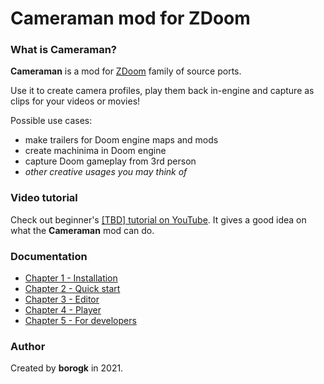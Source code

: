 # Cameraman mod for ZDoom

### What is Cameraman? 

**Cameraman** is a mod for [ZDoom](https://zdoom.org/) family of source ports.

Use it to create camera profiles, play them back in-engine and capture as clips for your videos or movies! 

Possible use cases:
- make trailers for Doom engine maps and mods
- create machinima in Doom engine
- capture Doom gameplay from 3rd person
- _other creative usages you may think of_

### Video tutorial

Check out beginner's [[TBD] tutorial on YouTube](). It gives a good idea on what the **Cameraman** mod can do.

### Documentation

- [Chapter 1 - Installation](docs/ch01.installation.md)
- [Chapter 2 - Quick start](docs/ch02.quick-start.md)
- [Chapter 3 - Editor](docs/ch03.editor.md)
- [Chapter 4 - Player](docs/ch04.player.md)
- [Chapter 5 - For developers](docs/ch05.developers.md)

### Author

Created by **borogk** in 2021.
